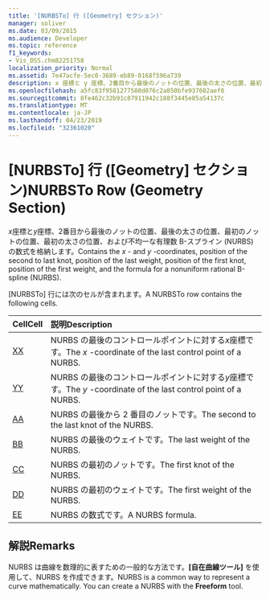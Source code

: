 ```yaml
---
title: '[NURBSTo] 行 ([Geometry] セクション)'
manager: soliver
ms.date: 03/09/2015
ms.audience: Developer
ms.topic: reference
f1_keywords:
- Vis_DSS.chm82251758
localization_priority: Normal
ms.assetid: 7e47acfe-5ec0-3689-eb89-0168f596a739
description: x 座標と y 座標、2番目から最後のノットの位置、最後の太さの位置、最初のノットの位置、最初の太さの位置、および不均一な有理数 B-スプライン (NURBS) の数式を格納します。
ms.openlocfilehash: a5fc83f9581277580d076c2a850bfe937602aef0
ms.sourcegitcommit: 8fe462c32b91c87911942c188f3445e85a54137c
ms.translationtype: MT
ms.contentlocale: ja-JP
ms.lasthandoff: 04/23/2019
ms.locfileid: "32361020"
---
```

# <a name="nurbsto-row-geometry-section"></a><span data-ttu-id="53335-103">[NURBSTo] 行 ([Geometry] セクション)</span><span class="sxs-lookup"><span data-stu-id="53335-103">NURBSTo Row (Geometry Section)</span></span>

<span data-ttu-id="53335-104">*x*座標と*y*座標、2番目から最後のノットの位置、最後の太さの位置、最初のノットの位置、最初の太さの位置、および不均一な有理数 B-スプライン (NURBS) の数式を格納します。</span><span class="sxs-lookup"><span data-stu-id="53335-104">Contains the  *x*  - and  *y*  -coordinates, position of the second to last knot, position of the last weight, position of the first knot, position of the first weight, and the formula for a nonuniform rational B-spline (NURBS).</span></span> 
  
<span data-ttu-id="53335-105">[NURBSTo] 行には次のセルが含まれます。</span><span class="sxs-lookup"><span data-stu-id="53335-105">A NURBSTo row contains the following cells.</span></span>
  
|<span data-ttu-id="53335-106">**Cell**</span><span class="sxs-lookup"><span data-stu-id="53335-106">**Cell**</span></span>|<span data-ttu-id="53335-107">**説明**</span><span class="sxs-lookup"><span data-stu-id="53335-107">**Description**</span></span>|
|:-----|:-----|
|[<span data-ttu-id="53335-108">X</span><span class="sxs-lookup"><span data-stu-id="53335-108">X</span></span>](x-cell-geometry-section.md) <br/> |<span data-ttu-id="53335-109">NURBS の最後のコントロールポイントに対する*x*座標です。</span><span class="sxs-lookup"><span data-stu-id="53335-109">The  *x*  -coordinate of the last control point of a NURBS.</span></span>  <br/> |
|[<span data-ttu-id="53335-110">Y</span><span class="sxs-lookup"><span data-stu-id="53335-110">Y</span></span>](y-cell-geometry-section.md) <br/> |<span data-ttu-id="53335-111">NURBS の最後のコントロールポイントに対する*y*座標です。</span><span class="sxs-lookup"><span data-stu-id="53335-111">The  *y*  -coordinate of the last control point of a NURBS.</span></span>  <br/> |
|[<span data-ttu-id="53335-112">A</span><span class="sxs-lookup"><span data-stu-id="53335-112">A</span></span>](a-cell-geometry-section.md) <br/> |<span data-ttu-id="53335-113">NURBS の最後から 2 番目のノットです。</span><span class="sxs-lookup"><span data-stu-id="53335-113">The second to the last knot of the NURBS.</span></span>  <br/> |
|[<span data-ttu-id="53335-114">B</span><span class="sxs-lookup"><span data-stu-id="53335-114">B</span></span>](b-cell-geometry-section.md) <br/> |<span data-ttu-id="53335-115">NURBS の最後のウェイトです。</span><span class="sxs-lookup"><span data-stu-id="53335-115">The last weight of the NURBS.</span></span>  <br/> |
|[<span data-ttu-id="53335-116">C</span><span class="sxs-lookup"><span data-stu-id="53335-116">C</span></span>](c-cell-geometry-section.md) <br/> |<span data-ttu-id="53335-117">NURBS の最初のノットです。</span><span class="sxs-lookup"><span data-stu-id="53335-117">The first knot of the NURBS.</span></span>  <br/> |
|[<span data-ttu-id="53335-118">D</span><span class="sxs-lookup"><span data-stu-id="53335-118">D</span></span>](d-cell-geometry-section.md) <br/> |<span data-ttu-id="53335-119">NURBS の最初のウェイトです。</span><span class="sxs-lookup"><span data-stu-id="53335-119">The first weight of the NURBS.</span></span>  <br/> |
|[<span data-ttu-id="53335-120">E</span><span class="sxs-lookup"><span data-stu-id="53335-120">E</span></span>](e-cell-geometry-section.md) <br/> |<span data-ttu-id="53335-121">NURBS の数式です。</span><span class="sxs-lookup"><span data-stu-id="53335-121">A NURBS formula.</span></span>  <br/> |
   
## <a name="remarks"></a><span data-ttu-id="53335-122">解説</span><span class="sxs-lookup"><span data-stu-id="53335-122">Remarks</span></span>

<span data-ttu-id="53335-p101">NURBS は曲線を数理的に表すための一般的な方法です。**[自在曲線ツール]** を使用して、NURBS を作成できます。</span><span class="sxs-lookup"><span data-stu-id="53335-p101">NURBS is a common way to represent a curve mathematically. You can create a NURBS with the **Freeform** tool.</span></span> 
  


